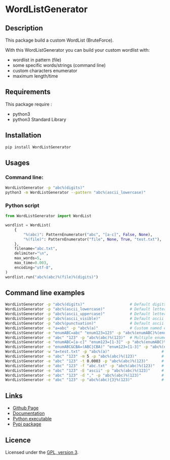 # WordListGenerator

## Description

This package build a custom WordList (BruteForce).

With this WordListGenerator you can build your custom wordlist with:
 - wordlist in pattern (file)
 - some specific words/strings (command line)
 - custom characters enumerator
 - maximum length/time

## Requirements

This package require :
 - python3
 - python3 Standard Library

## Installation

```bash
pip install WordListGenerator
```

## Usages

### Command line:

```bash
WordListGenerator -p "abc%(digits)"
python3 -m WordListGenerator --pattern "abc%(ascii_lowercase)"
```

### Python script

```python
from WordListGenerator import WordList

wordlist = WordList(
    {
        "%(abc)": PatternEnumerator("abc", "[a-c]", False, None),
        "%(file)": PatternEnumerator("file", None, True, "test.txt"),
    },
    filename="abc.txt",
    delimiter="\n",
    max_words=5,
    max_time=0.003,
    encoding="utf-8",
)
wordlist.run("abc%(abc)%(file)%(digits)")
```

## Command line examples

```bash
WordListGenerator -p "abc%(digits)"                    # Default digits enumerator
WordListGenerator -p "abc%(ascii_lowercase)"           # Default letters (lower) enumerator
WordListGenerator -p "abc%(ascii_uppercase)"           # Default letters (upper) enumerator
WordListGenerator -p "abc%(ascii_visible)"             # Default ascii enumerator
WordListGenerator -p "abc%(punctuation)"               # Default ascii punctuation enumerator
WordListGenerator -e "a=abc" -p "abc%(a)"              # Custom named enumerator (enumerate on "a", "b" and "c") (name: "a")
WordListGenerator -e "enumABC=abc" "enum123=123" -p "abc%(enumABC)%(enum123)" # Multiple named enumerators
WordListGenerator -e "abc" "123" -p "abc%(abc)%(123)"  # Multiple enumerator (not named)
WordListGenerator -e "enumABC=[a-c]" "enum123=[1-3]" -p "abc%(enumABC)%(enum123)" # Using character pattern for enumerator ("[1-3]" = "1", "2" and "3"; "[a-c]" = "a", "b" and "c")
WordListGenerator -e "enumABC&CBA=(ABC|CBA)" "enum123=[1-3]" -p "abc%(enumABC&CBA)%(enum123)" # Using word pattern for enumerator ("(ABC|CBA)" = "ABC" and "CBA")
WordListGenerator -w "a=test.txt" -p "abc%(a)"                       # Using named wordlist
WordListGenerator -e "abc" "123" -m 5 -p "abc%(abc)%(123)"           # Using max length
WordListGenerator -e "abc" "123" -t 0.0003 -p "abc%(abc)%(123)"      # Using max time
WordListGenerator -e "abc" "123" -f "abc.txt" -p "abc%(abc)%(123)"   # Save in file "abc.txt"
WordListGenerator -e "abc" "123" -E "ascii" -p "abc%(abc)%(123)"     # Use ascii encoding
WordListGenerator -e "abc" "123" -d "," -p "abc%(abc)%(123)"         # Use custom delimiter
WordListGenerator -e "abc" "123" -p "abc%(abc){3}%(123)"             # Repeat a pattern
```

## Links

 - [Github Page](https://github.com/mauricelambert/WordListGenerator/)
 - [Documentation](https://mauricelambert.github.io/info/python/security/WordListGenerator.html)
 - [Python executable](https://mauricelambert.github.io/info/python/security/WordListGenerator.pyz)
 - [Pypi package](https://pypi.org/project/WordListGenerator/)

## Licence

Licensed under the [GPL, version 3](https://www.gnu.org/licenses/).
